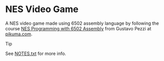 # NES Video Game

A NES video game made using 6502 assembly language by following the course [NES Programming with 6502 Assembly](https://pikuma.com/courses/nes-game-programming-tutorial) from Gustavo Pezzi at [pikuma.com](https://pikuma.com).

> [!TIP]
> See [NOTES.txt](NOTES.txt) for more info.

